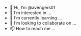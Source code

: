 - 👋 Hi, I’m @avengers01
- 👀 I’m interested in ...
- 🌱 I’m currently learning ...
- 💞️ I’m looking to collaborate on ...
- 📫 How to reach me ...

<!---
avengers01/avengers01 is a ✨ special ✨ repository because its `README.md` (this file) appears on your GitHub profile.
You can click the Preview link to take a look at your changes.
---sanju
nitish 
greduuation love
traveling
shopping
i m looking for learning
      [BitLocker Recovery Key DC0B551E-2F20-401A-9CC6-DE9818E49619.TXT](https://github.com/avengers01/avengers01/files/9226398/BitLocker.Recovery.Key.DC0B551E-2F20-401A-9CC6-DE9818E49619.TXT)
